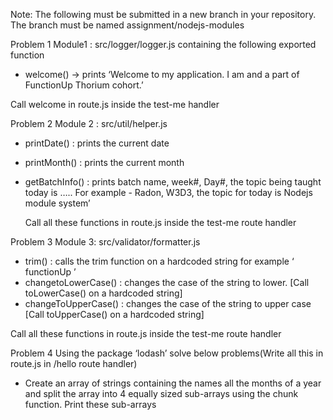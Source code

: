 Note: The following must be submitted in a new branch in your repository. The branch must be named assignment/nodejs-modules

Problem 1
Module1 : src/logger/logger.js containing the following exported function

- welcome() -> prints ‘Welcome to my application. I am <name> and a part of FunctionUp Thorium cohort.’



Call welcome in route.js inside the test-me handler

Problem 2
Module 2 : src/util/helper.js

- printDate() : prints the current date
- printMonth() : prints the current month
- getBatchInfo() : prints batch name, week#, Day#, the topic being taught today is ….. For example - Radon, W3D3, the topic for today is Nodejs module system’
	
	Call all these functions in route.js inside the test-me route handler

Problem 3
Module 3: src/validator/formatter.js
- trim() : calls the trim function on a hardcoded string for example ‘ functionUp  ’
- changetoLowerCase() : changes the case of the string to lower. [Call toLowerCase() on a hardcoded string]
- changeToUpperCase() : changes the case of the string to upper case [Call toUpperCase() on a hardcoded string]

Call all these functions in route.js inside the test-me route handler

Problem 4
Using the package ‘lodash’ solve below problems(Write all this in route.js in /hello route handler)
- Create an array of strings containing the names all the months of a year and split the array into 4 equally sized sub-arrays using the chunk function. Print these sub-arrays
